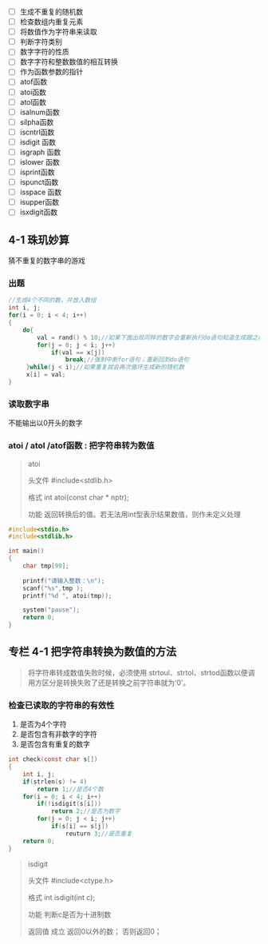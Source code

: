- [ ] 生成不重复的随机数
- [ ] 检查数组内重复元素
- [ ] 将数值作为字符串来读取
- [ ] 判断字符类别
- [ ] 数字字符的性质
- [ ] 数字字符和整数数值的相互转换
- [ ] 作为函数参数的指针
- [ ] atof函数
- [ ] atoi函数
- [ ] atol函数
- [ ] isalnum函数
- [ ] silpha函数
- [ ] iscntrl函数
- [ ] isdigit 函数
- [ ] isgraph 函数
- [ ] islower 函数
- [ ] isprint函数
- [ ] ispunct函数
- [ ] isspace 函数
- [ ] isupper函数
- [ ] isxdigit函数

## 4-1 珠玑妙算

猜不重复的数字串的游戏

### 出题

```c
//生成4个不同的数，并放入数组
int i, j;
for(i = 0; i < 4; i++)
{
	do{
		val = rand() % 10;//如果下面出现同样的数字会重新执行do语句知道生成跟之前不重复的数字
		for(j = 0; j < i; j++)
			if(val == x[j])
				break;//强制中断for语句；重新回到do语句
	 }while(j < i);//如果重复就会再次循环生成新的随机数
	 x[i] = val;
}
```

### 读取数字串

不能输出以0开头的数字

### atoi / atol /atof函数 : 把字符串转为数值

>atoi
>
>头文件    #include<stdlib.h>
>
>格式      int atoi(const char * nptr);
>
>功能      返回转换后的值。若无法用int型表示结果数值，则作未定义处理

```c
#include<stdio.h>
#include<stdlib.h>

int main()
{
	char tmp[99];
	
	printf("请输入整数：\n");
	scanf("%s",tmp );
	printf("%d ", atoi(tmp));

	system("pause");
	return 0;
}
```

## 专栏 4-1 把字符串转换为数值的方法

> 将字符串转成数值失败时候，必须使用 strtoul、strtol、strtod函数以便调用方区分是转换失败了还是转换之前字符串就为‘0’。

### 检查已读取的字符串的有效性

1. 是否为4个字符
2. 是否包含有非数字的字符
3. 是否包含有重复的数字

```c
int check(const char s[])
{
	int i, j;
    if(strlen(s) != 4)
		return 1;//是否4个数
	for(i = 0; i < 4; i++)
		if(!isdigit(s[i]))
			return 2;//是否为数字
		for(j = 0; j < i; j++)
			if(s[i] == s[j])
				reuturn 3;//是否重复
    return 0;
}
```

> isdigit
>
> 头文件    #include<ctype.h>
>
> 格式       int isdigit(int c);
>
> 功能      判断c是否为十进制数
>
> 返回值    成立 返回0以外的数； 否则返回0；
